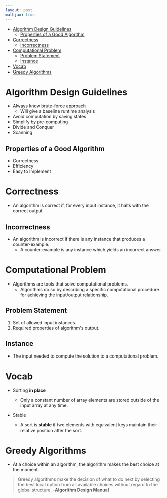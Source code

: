 ```yaml
---
layout: post
mathjax: true
---
```


- [Algorithm Design Guidelines](#algorithm-design-guidelines)
    - [Properties of a Good Algorithm](#properties-of-a-good-algorithm)
- [Correctness](#correctness)
    - [Incorrectness](#incorrectness)
- [Computational Problem](#computational-problem)
    - [Problem Statement](#problem-statement)
    - [Instance](#instance)
- [Vocab](#vocab)
- [Greedy Algorithms](#greedy-algorithms)

# Algorithm Design Guidelines

- Always know brute-force approach
  - Will give a baseline runtime analysis
- Avoid computation by saving states
- Simplify by pre-computing
- Divide and Conquer
- Scanning
 
## Properties of a Good Algorithm

* Correctness
* Efficiency
* Easy to Implement

# Correctness

- An algorithm is correct if, for every input instance, it halts with the correct output.

## Incorrectness
- An algorithm is incorrect if there is any instance that produces a counter-example.
    - A counter-example is any instance which yields an incorrect answer.

# Computational Problem

- Algorithms are tools that solve computational problems.
  - Algorithms do so by describing a specific computational procedure for achieving the input/output relationship.

## Problem Statement
1. Set of allowed input instances.
2. Required properties of algorithm's output.

## Instance

- The input needed to compute the solution to a computational problem.

# Vocab

- Sorting **in place**
    - Only a constant number of array elements are stored outside of the input array at any time.

- Stable
    - A sort is **stable** if two elements with equivalent keys maintain their relative position after the sort.



# Greedy Algorithms

- At a choice within an algorithm, the algorithm makes the best choice at the moment.

> Greedy algorithms make the decision of what to do next by selecting the best local option from all available choices without regard to the global structure. -**Algorithm Design Manual**
